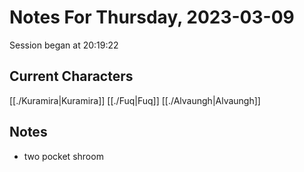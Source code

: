 # Notes For Thursday, 2023-03-09
Session began at 20:19:22
## Current Characters
[[./Kuramira|Kuramira]]
[[./Fuq|Fuq]]
[[./Alvaungh|Alvaungh]]
## Notes
- two pocket shroom